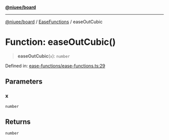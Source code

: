[**@niuee/board**](../../../README.md)

***

[@niuee/board](../../../globals.md) / [EaseFunctions](../README.md) / easeOutCubic

# Function: easeOutCubic()

> **easeOutCubic**(`x`): `number`

Defined in: [ease-functions/ease-functions.ts:29](https://github.com/niuee/board/blob/a0a1179721d4f4b943b6a9bc156753ac9737e502/src/ease-functions/ease-functions.ts#L29)

## Parameters

### x

`number`

## Returns

`number`
